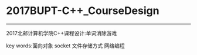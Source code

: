 # 2017BUPT-C++_CourseDesign
--------------------------------

2017北邮计算机学院C++课程设计:单词消除游戏

key words:面向对象 socket 文件存储方式 网络编程
